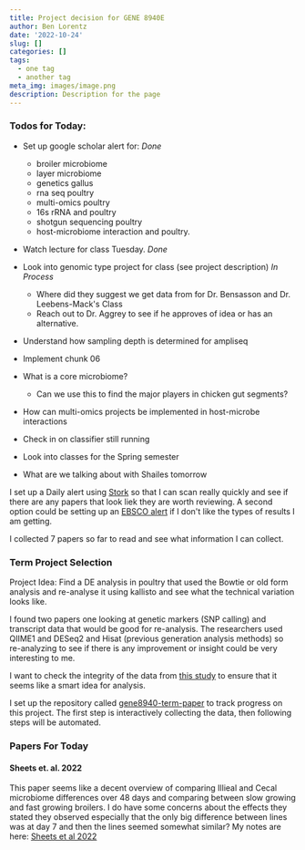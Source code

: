 ```yaml
---
title: Project decision for GENE 8940E
author: Ben Lorentz
date: '2022-10-24'
slug: []
categories: []
tags:
  - one tag
  - another tag
meta_img: images/image.png
description: Description for the page
---
```


### Todos for Today:

- Set up google scholar alert for: *Done*
  - broiler microbiome
  - layer microbiome
  - genetics gallus
  - rna seq poultry
  - multi-omics poultry
  - 16s rRNA and poultry
  - shotgun sequencing poultry
  - host-microbiome interaction and poultry.

- Watch lecture for class Tuesday. *Done*
- Look into genomic type project for class (see project description) *In Process*
  - Where did they suggest we get data from for Dr. Bensasson and Dr. Leebens-Mack's Class
  - Reach out to Dr. Aggrey to see if he approves of idea or has an alternative.
  
- Understand how sampling depth is determined for ampliseq
- Implement chunk 06
- What is a core microbiome?
  - Can we use this to find the major players in chicken gut segments?
- How can multi-omics projects be implemented in host-microbe interactions
- Check in on classifier still running
- Look into classes for the Spring semester
- What are we talking about with Shailes tomorrow


I set up a Daily alert using [Stork](https://www.storkapp.me/) so that I can scan really quickly and see if there are any papers that look liek they are worth reviewing. A second option could be setting up an [EBSCO alert](https://connect.ebsco.com/s/article/How-to-Use-Journal-Alerts?language=en_US) if I don't like the types of results I am getting. 

I collected 7 papers so far to read and see what information I can collect.

### Term Project Selection

Project Idea: Find a DE analysis in poultry that used the Bowtie or old form analysis and re-analyse it using kallisto and see what the technical variation looks like. 

I found two papers one looking at genetic markers (SNP calling) and transcript data that would be good for re-analysis. The researchers used QIIME1 and DESeq2 and Hisat (previous generation analysis methods) so re-analyzing to see if there is any improvement or insight could be very interesting to me. 

I want to check the integrity of the data from [this study](https://doi.org/10.1038/s41522-019-0096-3) to ensure that it seems like a smart idea for analysis. 

I set up the repository called [gene8940-term-paper](https://github.com/lorentzben/gene8940-term-paper) to track progress on this project. The first step is interactively collecting the data, then following steps will be automated. 

### Papers For Today

#### Sheets et. al. 2022 

This paper seems like a decent overview of comparing Illieal and Cecal microbiome differences over 48 days and comparing between slow growing and fast growing broilers. I do have some concerns about the effects they stated they observed especially that the only big difference between lines was at day 7 and then the lines seemed somewhat similar?
My notes are here: [Sheets et al 2022](https://lorentznotebook.netlify.app/post/2022-10-24-sheets-et-al-2022/)